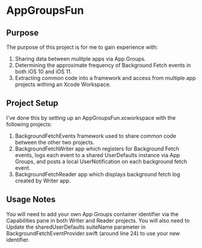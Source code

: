 # AppGroupsFun

## Purpose
The purpose of this project is for me to gain experience with:
1. Sharing data between mulitple apps via App Groups.
2. Determining the approximate frequency of Background Fetch events in both iOS 10 and iOS 11.
3. Extracting common code into a framework and access from multiple app projects withing an Xcode Workspace.

## Project Setup

I've done this by setting up an AppGroupsFun.xcworkspace with the following projects:
1. BackgroundFetchEvents framework used to share common code between the other two projects.
2. BackgroundFetchWriter app which registers for Background Fetch events, logs each event to a shared UserDefaults instance via App Groups, and posts a local UserNotification on each background fetch event.
3. BackgroundFetchReader app which displays background fetch log created by Writer app.

## Usage Notes

You will need to add your own App Groups container identifier via the Capabilities pane in both Writer and Reader projects. You will also need to Update the sharedUserDefaults suiteName parameter in BackgroundFetchEventProvider.swift (around line 24) to use your new identifier.

